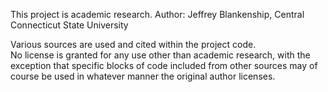 This project is academic research.
Author:  Jeffrey Blankenship, Central Connecticut State University

Various sources are used and cited within the project code.  
No license is granted for any use other than academic research, with the exception that specific blocks
of code included from other sources may of course be used in whatever manner the original author licenses.
